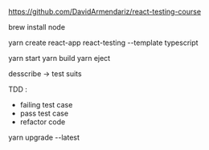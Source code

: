 https://github.com/DavidArmendariz/react-testing-course

brew install node

yarn create react-app react-testing --template typescript

yarn start
yarn build
yarn eject

desscribe -> test suits

TDD :
- failing test case 
- pass test case 
- refactor code

yarn upgrade --latest